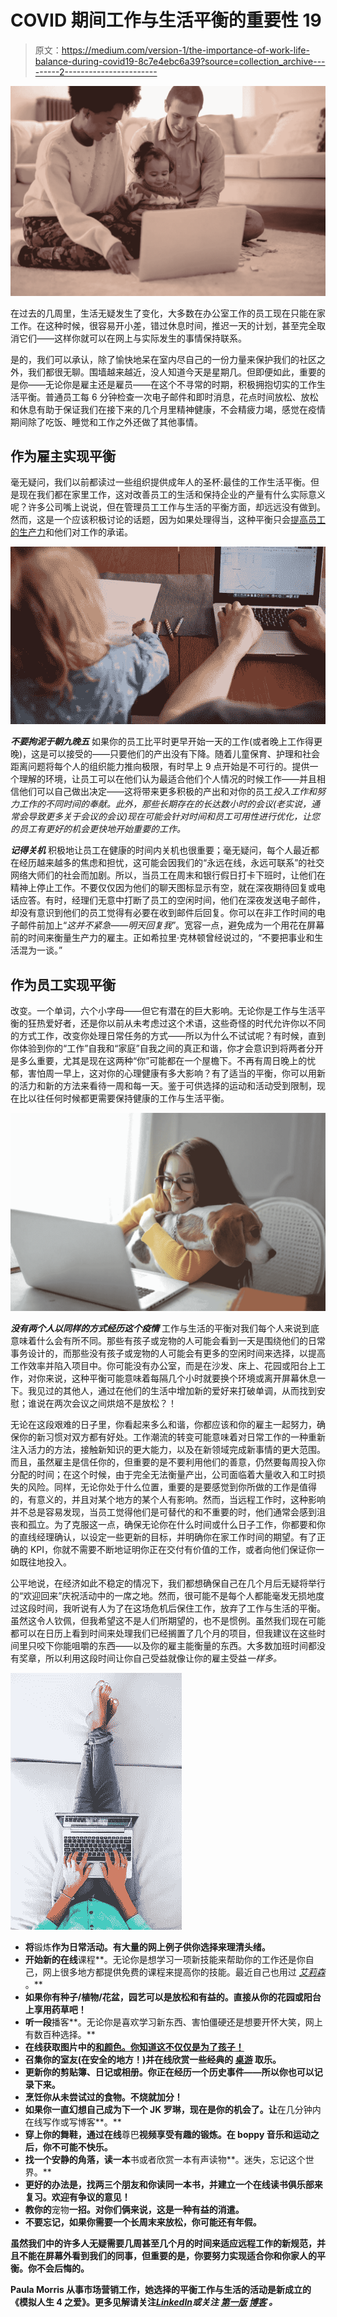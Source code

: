 # COVID 期间工作与生活平衡的重要性 19

> 原文：<https://medium.com/version-1/the-importance-of-work-life-balance-during-covid19-8c7e4ebc6a39?source=collection_archive---------2----------------------->

![](img/26452a50c39984fe0b5e6de40060de9b.png)

在过去的几周里，生活无疑发生了变化，大多数在办公室工作的员工现在只能在家工作。在这种时候，很容易开小差，错过休息时间，推迟一天的计划，甚至完全取消它们——这样你就可以在网上与实际发生的事情保持联系。

是的，我们可以承认，除了愉快地呆在室内尽自己的一份力量来保护我们的社区之外，我们都很无聊。围墙越来越近，没人知道今天是星期几。但即便如此，重要的是你——无论你是雇主还是雇员——在这个不寻常的时期，积极拥抱切实的工作生活平衡。普通员工每 6 分钟检查一次电子邮件和即时消息，花点时间放松、放松和休息有助于保证我们在接下来的几个月里精神健康，不会精疲力竭，感觉在疫情期间除了吃饭、睡觉和工作之外还做了其他事情。

## 作为雇主实现平衡

毫无疑问，我们以前都读过一些组织提供成年人的圣杯:最佳的工作生活平衡。但是现在我们都在家里工作，这对改善员工的生活和保持企业的产量有什么实际意义呢？许多公司嘴上说说，但在管理员工工作与生活的平衡方面，却远远没有做到。然而，这是一个应该积极讨论的话题，因为如果处理得当，这种平衡只会[提高员工的生产力](http://eprints.lse.ac.uk/25224/1/Making_the_link_between_work_life_balance_practices_and_organizational_performance_%28LSERO_version%29.pdf)和他们对工作的承诺。

![](img/2aa77943504ba65885f48385dc556cf9.png)

***不要拘泥于朝九晚五*** 如果你的员工比平时更早开始一天的工作(或者晚上工作得更晚)，这是可以接受的——只要他们的产出没有下降。随着儿童保育、护理和社会距离问题将每个人的组织能力推向极限，有时早上 9 点开始是不可行的。提供一个理解的环境，让员工可以在他们认为最适合他们个人情况的时候工作——并且相信他们可以自己做出决定——这将带来更多积极的产出和对你的员工*投入工作和努力工作的不同时间的奉献。此外，那些长期存在的长达数小时的会议(老实说，通常会导致更多关于会议的会议)现在可能会针对时间和员工可用性进行优化，让您的员工有更好的机会更快地开始重要的工作。*

***记得关机*** 积极地让员工在健康的时间内关机也很重要；毫无疑问，每个人最近都在经历越来越多的焦虑和担忧，这可能会因我们的“永远在线，永远可联系”的社交网络大师们的社会而加剧。所以，当员工在周末和银行假日打卡下班时，让他们在精神上停止工作。不要仅仅因为他们的聊天图标显示有空，就在深夜期待回复或电话应答。有时，经理们无意中打断了员工的空闲时间，他们在深夜发送电子邮件，却没有意识到他们的员工觉得有必要在收到邮件后回复。你可以在非工作时间的电子邮件前加上“*这并不紧急——明天回复我*”。宽容一点，避免成为一个用花在屏幕前的时间来衡量生产力的雇主。正如希拉里·克林顿曾经说过的，“不要把事业和生活混为一谈。”

## 作为员工实现平衡

改变。一个单词，六个小字母——但它有潜在的巨大影响。无论你是工作与生活平衡的狂热爱好者，还是你以前从未考虑过这个术语，这些奇怪的时代允许你以不同的方式工作，改变你处理日常任务的方式——所以为什么不试试呢？有时候，直到你体验到你的“工作”自我和“家庭”自我之间的真正和谐，你才会意识到将两者分开是多么重要，尤其是现在这两种“你”可能都在一个屋檐下。不再有周日晚上的忧郁，害怕周一早上，这对你的心理健康有多大影响？有了适当的平衡，你可以用新的活力和新的方法来看待一周和每一天。鉴于可供选择的运动和活动受到限制，现在比以往任何时候都更需要保持健康的工作与生活平衡。

![](img/df21ccb605dd00a3c7a7971893e3ee45.png)

***没有两个人以同样的方式经历这个疫情***
工作与生活的平衡对我们每个人来说到底意味着什么会有所不同。那些有孩子或宠物的人可能会看到一天是围绕他们的日常事务设计的，而那些没有孩子或宠物的人可能会有更多的空闲时间来选择，以提高工作效率并陷入项目中。你可能没有办公室，而是在沙发、床上、花园或阳台上工作，对你来说，这种平衡可能意味着每隔几个小时就要换个环境或离开屏幕休息一下。我见过的其他人，通过在他们的生活中增加新的爱好来打破单调，从而找到安慰；谁说在两次会议之间烘焙不是放松？！

无论在这段艰难的日子里，你看起来多么和谐，你都应该和你的雇主一起努力，确保你的新习惯对双方都有好处。工作潮流的转变可能意味着对日常工作的一种重新注入活力的方法，接触新知识的更大能力，以及在新领域完成新事情的更大范围。而且，虽然雇主是信任你的，但重要的是不要利用他们的善意，仍然要每周投入你分配的时间；在这个时候，由于完全无法衡量产出，公司面临着大量收入和工时损失的风险。同样，无论你处于什么位置，重要的是要感觉到你所做的工作是值得的，有意义的，并且对某个地方的某个人有影响。然而，当远程工作时，这种影响并不总是容易发现，当员工觉得他们是可替代的和不重要的时，他们通常会感到沮丧和孤立。为了克服这一点，确保无论你在什么时间或什么日子工作，你都要和你的直线经理确认，以设定一些更新的目标，并明确你在家工作时间的期望。有了正确的 KPI，你就不需要不断地证明你正在交付有价值的工作，或者向他们保证你一如既往地投入。

公平地说，在经济如此不稳定的情况下，我们都想确保自己在几个月后无疑将举行的“欢迎回来”庆祝活动中的一席之地。然而，很可能不是每个人都能毫发无损地度过这段时间，我听说有人为了在这场危机后保住工作，放弃了工作与生活的平衡。虽然这令人钦佩，但我希望这不是人们所期望的，也不是惯例。虽然我们现在可能都可以在日历上看到时间来处理我们已经搁置了几个月的项目，但我建议在这些时间里只咬下你能咀嚼的东西——以及你的雇主能衡量的东西。大多数加班时间都没有奖章，所以利用这段时间让你自己受益就像让你的雇主受益*一样多。*

**![](img/59c4b4297d43168b906bf9d0ca044ad6.png)**

*   **将**锻炼**作为日常活动。有大量的网上例子供你选择来理清头绪。**
*   **开始新的在线**课程**。无论你是想学习一项新技能来帮助你的工作还是你自己，网上很多地方都提供免费的课程来提高你的技能。最近自己也用过 [*艾莉森*](https://alison.com/) 。**
*   ****如果你有种子/植物/花盆，园艺可以是放松和有益的。直接从你的花园或阳台上享用药草吧！****
*   **听一段**播客**。无论你是喜欢学习新东西、害怕僵硬还是想要开怀大笑，网上有数百种选择。**
*   **在线获取图片中的[和**颜色**。你知道这不仅仅是为了孩子！](https://colormandala.com/)**
*   **召集你的室友(在安全的地方！)并在线欣赏一些经典的 [**桌游**](https://tabletopia.com/) 取乐。**
*   **更新你的剪贴簿、日记或相册。你正在经历一个历史事件——所以你也可以记录下来。**
*   **烹饪你从未尝试过的食物。不烧就加分！**
*   **如果你一直幻想自己成为下一个 JK 罗琳，现在是你的机会了。让**在几分钟内在线写作或写博客**。**
*   **穿上你的舞鞋，通过在线**尊巴**视频享受有趣的锻炼。在 boppy 音乐和运动之后，你不可能不快乐。**
*   **找一个安静的角落，读一本**书或者欣赏一本有声读物**。迷失，忘记这个世界。**
*   **更好的办法是，找两三个朋友和你读同一本书，并建立一个在线读书俱乐部来复习。欢迎有争议的意见！**
*   **教你的**宠物**一招。对你们俩来说，这是一种有益的消遣。**
*   **不要忘记，如果你需要一个长周末来放松，你可能还有年假。**

**虽然我们中的许多人无疑需要几周甚至几个月的时间来适应远程工作的新规范，并且不能在屏幕外看到我们的同事，但重要的是，你要努力实现适合你和你家人的平衡。你不会后悔的。**

**Paula Morris 从事市场营销工作，她选择的平衡工作与生活的活动是新成立的《模拟人生 4 之爱》。更多见解请关注[*LinkedIn*](https://www.linkedin.com/in/paulamorris18/)*或关注* [*第一版*](https://medium.com/u/2d7d2784f29a?source=post_page-----8c7e4ebc6a39--------------------------------) [*博客*](https://www.version1.com/insights/) *。***